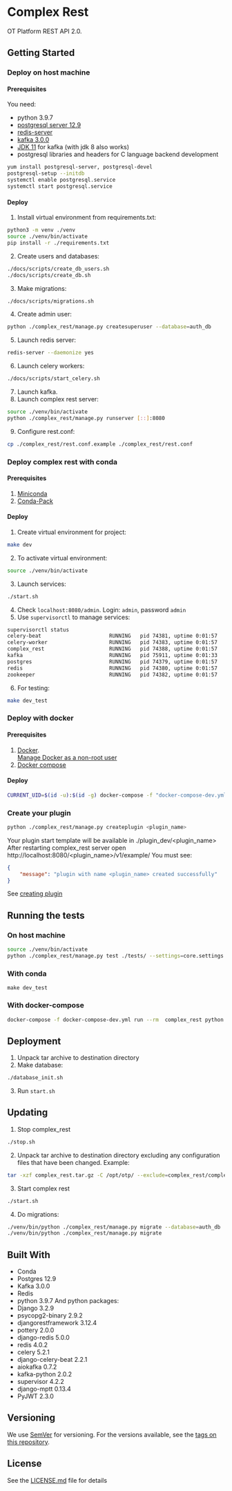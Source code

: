 # Complex Rest

OT Platform REST API 2.0. 

## Getting Started

### Deploy on host machine
####  Prerequisites
You need:  
* python 3.9.7
* [postgresql server 12.9](https://www.postgresql.org/download/linux/)
* [redis-server](https://redis.io/download)
* [kafka 3.0.0](https://kafka.apache.org/quickstart)
* [JDK 11](https://openjdk.java.net/projects/jdk/11/) for kafka (with jdk 8 also works)
* postgresql libraries and headers for C language backend development
```bash
yum install postgresql-server, postgresql-devel
postgresql-setup --initdb
systemctl enable postgresql.service
systemctl start postgresql.service
```
#### Deploy
1. Install virtual environment from requirements.txt:  
```bash
python3 -m venv ./venv
source ./venv/bin/activate
pip install -r ./requirements.txt
```
2. Create users and databases:  
```bash
./docs/scripts/create_db_users.sh
./docs/scripts/create_db.sh
```
3. Make migrations:  
```bash
./docs/scripts/migrations.sh
```
4. Create admin user:  
```bash
python ./complex_rest/manage.py createsuperuser --database=auth_db
```
5. Launch redis server:  
```bash
redis-server --daemonize yes
```
6. Launch celery workers:  
```bash
./docs/scripts/start_celery.sh
```
7. Launch kafka.  
8. Launch complex rest server:  
```bash
source ./venv/bin/activate
python ./complex_rest/manage.py runserver [::]:8080
```
9. Configure rest.conf:  
```bash
cp ./complex_rest/rest.conf.example ./complex_rest/rest.conf
```
### Deploy complex rest with conda
####  Prerequisites
1. [Miniconda](https://docs.conda.io/en/latest/miniconda.html)
2. [Conda-Pack](https://conda.github.io/conda-pack)
#### Deploy
1. Create virtual environment for project:  
```bash
make dev
```
2. To activate virtual environment:  
```bash
source ./venv/bin/activate
```
3. Launch services:  
```bash
./start.sh
```
4. Check `localhost:8080/admin`. Login: `admin`, password `admin`  
5. Use `supervisorctl`  to manage services:  
```bash
supervisorctl status
celery-beat                      RUNNING   pid 74381, uptime 0:01:57
celery-worker                    RUNNING   pid 74383, uptime 0:01:57
complex_rest                     RUNNING   pid 74388, uptime 0:01:57
kafka                            RUNNING   pid 75911, uptime 0:01:33
postgres                         RUNNING   pid 74379, uptime 0:01:57
redis                            RUNNING   pid 74380, uptime 0:01:57
zookeeper                        RUNNING   pid 74382, uptime 0:01:57
```
6. For testing:  
```bash
make dev_test
```

### Deploy with docker 
#### Prerequisites
1. [Docker](https://docs.docker.com/engine/install/).   
[Manage Docker as a non-root user](https://docs.docker.com/engine/install/linux-postinstall/)
2. [Docker compose](https://docs.docker.com/compose/install/)
#### Deploy
```bash
CURRENT_UID=$(id -u):$(id -g) docker-compose -f "docker-compose-dev.yml" up -d --build
```

### Create your plugin
```bash
python ./complex_rest/manage.py createplugin <plugin_name>
```
Your plugin start template will be available in ./plugin_dev/<plugin_name>  
After restarting complex_rest server open http://localhost:8080/<plugin_name>/v1/example/
You must see:  
```json
{
    "message": "plugin with name <plugin_name> created successfully"
}
```
See [creating plugin](docs/creating_plugin.md)

## Running the tests
### On host machine
```bash
source ./venv/bin/activate
python ./complex_rest/manage.py test ./tests/ --settings=core.settings.test
```
### With conda
```
make dev_test
```
### With docker-compose
```bash
docker-compose -f docker-compose-dev.yml run --rm  complex_rest python ./complex_rest/manage.py test ./tests --settings=core.settings.test
```

## Deployment
1. Unpack tar archive to destination directory
2. Make database:  
```bash
./database_init.sh
```
3. Run `start.sh`

## Updating
1. Stop complex_rest
```bash
./stop.sh
```
2. Unpack tar archive to destination directory excluding any configuration files that have been changed. Example:
```bash
tar -xzf complex_rest.tar.gz -C /opt/otp/ --exclude=complex_rest/complex_rest/rest.conf --exclude=complex_rest/complex_rest/nginx_unit.json
```
3. Start complex rest
```bash
./start.sh
```
4. Do migrations:
```bash
./venv/bin/python ./complex_rest/manage.py migrate --database=auth_db
./venv/bin/python ./complex_rest/manage.py migrate
```


## Built With
- Conda
- Postgres 12.9
- Kafka 3.0.0
- Redis
- python 3.9.7
And python packages:
- Django 3.2.9
- psycopg2-binary 2.9.2
- djangorestframework 3.12.4
- pottery 2.0.0
- django-redis 5.0.0
- redis 4.0.2
- celery 5.2.1
- django-celery-beat 2.2.1
- aiokafka 0.7.2
- kafka-python 2.0.2
- supervisor 4.2.2
- django-mptt 0.13.4
- PyJWT 2.3.0

## Versioning

We use [SemVer](http://semver.org/) for versioning. For the versions available, see the [tags on this repository](https://github.com/your/project/tags).

## License

See the [LICENSE.md](LICENSE.md) file for details
